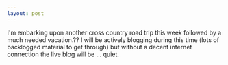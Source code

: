 ```yaml
---
layout: post
---
```

I'm embarking upon another cross country road trip this week followed by a
much needed vacation.?? I will be actively blogging during this time (lots of
backlogged material to get through) but without a decent internet connection
the live blog will be ... quiet.

